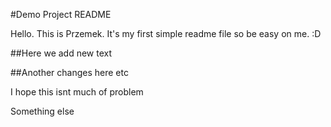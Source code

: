 #Demo Project README

Hello. This is Przemek. It's my first simple readme file so be easy on me. :D

##Here we add new text


##Another changes here etc

I hope this isnt much of problem

Something else